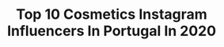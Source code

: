 ---
title: Top 10 Cosmetics Instagram Influencers In Portugal In 2020
description: >-
  Find top cosmetics Instagram influencers in Portugal in 2020. Most popular hashtags: #beauty #beach #makeupaddict #redlips.
platform: Instagram
profiles:
  - username: "dads18"
    fullname: >-
      Daniela Santos
    location: "Portugal"
    followers: 19608
    engagement: 1252
    commentsToLikes: 0.052313
    id: ckap1gwufujph0i78j98e60tf
    verified: false
    hashtags: "#ficaemcasa, #mvmtportugal, #jointhemvmt, #supportsmallcreators"
  - username: "joana_magro"
    fullname: >-
      Joana 🖤Inspo, Instagram Tips
    location: "Portugal"
    followers: 23181
    engagement: 460
    commentsToLikes: 0.212057
    id: ck6tikajb0vlq0j71n9ghvyo4
    verified: false
    hashtags: "#1minutemakeup, #effortlessstyle, #inspostyle, #ootdsubmit"
  - username: "michellemendesofficial"
    fullname: >-
      𝗠𝗜𝗖𝗛𝗘𝗟𝗟𝗘 𝗠𝗘𝗡𝗗𝗘𝗦 🦋
    location: "Portugal"
    followers: 222522
    engagement: 510
    commentsToLikes: 0.030423
    id: ck5zvcft23z0j0i14y5reilzm
    verified: false
    hashtags: ""
  - username: "marisamarquesg"
    fullname: >-
      •Beauty & Lifestyle
    location: "Portugal"
    followers: 28716
    engagement: 320
    commentsToLikes: 0.122363
    id: ck9hbyhe0izl00j78d5vq088d
    verified: false
    hashtags: "#espa, #esperan, #littlethings, #quoteoftheday"
  - username: "ceusiilva"
    fullname: >-
      CÉU SILVA
    location: "Portugal"
    followers: 6765
    engagement: 672
    commentsToLikes: 0.534855
    id: ck0twpakag9tg0i19z32cbduz
    verified: false
    hashtags: "#combatchy, #nuxeparis, #stayinloavies, #cowboyboots"
  - username: "lord_vladbathory"
    fullname: >-
      VLAD BATHORY†
    location: "Portugal"
    followers: 5356
    engagement: 1142
    commentsToLikes: 0.120917
    id: ck6tx83ujwcya0j71af0no11j
    verified: false
    hashtags: "#vintagemakeup, #eyeliner, #oldhollywood, #sfxmakeup"
  - username: "catia.carrico"
    fullname: >-
      Cátia Carriço ✦ Daily Style
    location: "Portugal"
    followers: 15750
    engagement: 270
    commentsToLikes: 0.287662
    id: ck5zqstoyv89y0i144ze5rt2w
    verified: false
    hashtags: "#fashionblogger, #stylebloggers, #maededois, #looks"
  - username: "angelinalovelace"
    fullname: >-
      Angelina Lovelace
    location: "Portugal"
    followers: 18194
    engagement: 446
    commentsToLikes: 0.078863
    id: ck6ttfc1qab4c0j71zrhm2y3v
    verified: false
    hashtags: "#aquariusmom, #throwbackthursday, #30daysofnight, #transformationtuesday"
  - username: "marizaseitatattoo"
    fullname: >-
      🔸MarizaSeitaTattoo🔸
    location: "Portugal"
    followers: 41534
    engagement: 301
    commentsToLikes: 0.029621
    id: ck5hdteetpa310i112shnqip2
    verified: false
    hashtags: "#estasunhas, #fuckcovid19, #tatuadorquertrabalhar, #tbt"
  - username: "carforamary"
    fullname: >-
      MaryCarfora
    location: "Portugal"
    followers: 18994
    engagement: 305
    commentsToLikes: 0.129337
    id: ck9woqchs65of0j782ur5r1xj
    verified: false
    hashtags: "#bronze, #swimsuitforsale, #gabxxrielle, #redlips"
---